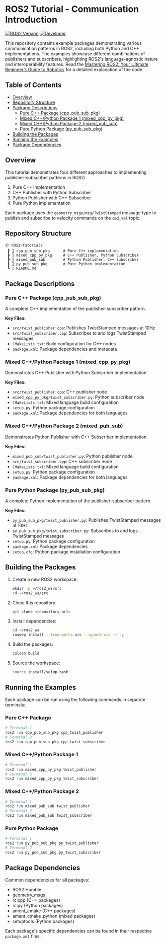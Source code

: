 # ROS2 Tutorial - Communication Introduction

[![ROS2 Version](https://img.shields.io/badge/ROS2-Humble-blue)](https://docs.ros.org/en/humble/)
[![Developer](https://img.shields.io/badge/Developer-shashank3199-green)](https://github.com/shashank3199)

This repository contains example packages demonstrating various communication patterns in ROS2, including both Python and C++ implementations. The examples showcase different combinations of publishers and subscribers, highlighting ROS2's language-agnostic nature and interoperability features. Read the [Mastering ROS2: Your Ultimate Beginner’s Guide to Robotics](https://shashank-goyal-blogs.medium.com/mastering-ros2-your-ultimate-beginners-guide-to-robotics-a72179db4c84) for a detailed explanation of the code.

## Table of Contents

- [Overview](#overview)
- [Repository Structure](#repository-structure)
- [Package Descriptions](#package-descriptions)
  - [Pure C++ Package (cpp_pub_sub_pkg)](#pure-c-package-cpp_pub_sub_pkg)
  - [Mixed C++/Python Package 1 (mixed_cpp_py_pkg)](#mixed-cpython-package-1-mixed_cpp_py_pkg)
  - [Mixed C++/Python Package 2 (mixed_pub_sub)](#mixed-cpython-package-2-mixed_pub_sub)
  - [Pure Python Package (py_pub_sub_pkg)](#pure-python-package-py_pub_sub_pkg)
- [Building the Packages](#building-the-packages)
- [Running the Examples](#running-the-examples)
- [Package Dependencies](#package-dependencies)

## Overview

This tutorial demonstrates four different approaches to implementing publisher-subscriber patterns in ROS2:

1. Pure C++ implementation
2. C++ Publisher with Python Subscriber
3. Python Publisher with C++ Subscriber
4. Pure Python implementation

Each package uses the `geometry_msgs/msg/TwistStamped` message type to publish and subscribe to velocity commands on the `cmd_vel` topic.

## Repository Structure

```plaintext
📦 ROS2-Tutorials
 ┣ 📂 cpp_pub_sub_pkg      # Pure C++ implementation
 ┣ 📂 mixed_cpp_py_pkg     # C++ Publisher, Python Subscriber
 ┣ 📂 mixed_pub_sub        # Python Publisher, C++ Subscriber
 ┣ 📂 py_pub_sub_pkg       # Pure Python implementation
 ┗ 📜 README.md
```

## Package Descriptions

### Pure C++ Package (cpp_pub_sub_pkg)

A complete C++ implementation of the publisher-subscriber pattern.

**Key Files:**

- `src/twist_publisher.cpp`: Publishes TwistStamped messages at 10Hz
- `src/twist_subscriber.cpp`: Subscribes to and logs TwistStamped messages
- `CMakeLists.txt`: Build configuration for C++ nodes
- `package.xml`: Package dependencies and metadata

### Mixed C++/Python Package 1 (mixed_cpp_py_pkg)

Demonstrates C++ Publisher with Python Subscriber implementation.

**Key Files:**

- `src/twist_publisher.cpp`: C++ publisher node
- `mixed_cpp_py_pkg/twist_subscriber.py`: Python subscriber node
- `CMakeLists.txt`: Mixed language build configuration
- `setup.py`: Python package configuration
- `package.xml`: Package dependencies for both languages

### Mixed C++/Python Package 2 (mixed_pub_sub)

Demonstrates Python Publisher with C++ Subscriber implementation.

**Key Files:**

- `mixed_pub_sub/twist_publisher.py`: Python publisher node
- `src/twist_subscriber.cpp`: C++ subscriber node
- `CMakeLists.txt`: Mixed language build configuration
- `setup.py`: Python package configuration
- `package.xml`: Package dependencies for both languages

### Pure Python Package (py_pub_sub_pkg)

A complete Python implementation of the publisher-subscriber pattern.

**Key Files:**

- `py_pub_sub_pkg/twist_publisher.py`: Publishes TwistStamped messages at 10Hz
- `py_pub_sub_pkg/twist_subscriber.py`: Subscribes to and logs TwistStamped messages
- `setup.py`: Python package configuration
- `package.xml`: Package dependencies
- `setup.cfg`: Python package installation configuration

## Building the Packages

1. Create a new ROS2 workspace:

    ```bash
    mkdir -p ~/ros2_ws/src
    cd ~/ros2_ws/src
    ```

2. Clone this repository:

    ```bash
    git clone <repository-url>
    ```

3. Install dependencies:

    ```bash
    cd ~/ros2_ws
    rosdep install --from-paths src --ignore-src -r -y
    ```

4. Build the packages:

    ```bash
    colcon build
    ```

5. Source the workspace:

    ```bash
    source install/setup.bash
    ```

## Running the Examples

Each package can be run using the following commands in separate terminals:

### Pure C++ Package

```bash
# Terminal 1
ros2 run cpp_pub_sub_pkg cpp_twist_publisher
# Terminal 2
ros2 run cpp_pub_sub_pkg cpp_twist_subscriber
```

### Mixed C++/Python Package 1

```bash
# Terminal 1
ros2 run mixed_cpp_py_pkg twist_publisher
# Terminal 2
ros2 run mixed_cpp_py_pkg twist_subscriber
```

### Mixed C++/Python Package 2

```bash
# Terminal 1
ros2 run mixed_pub_sub twist_publisher
# Terminal 2
ros2 run mixed_pub_sub twist_subscriber
```

### Pure Python Package

```bash
# Terminal 1
ros2 run py_pub_sub_pkg py_twist_publisher
# Terminal 2
ros2 run py_pub_sub_pkg py_twist_subscriber
```

## Package Dependencies

Common dependencies for all packages:

- ROS2 Humble
- geometry_msgs
- rclcpp (C++ packages)
- rclpy (Python packages)
- ament_cmake (C++ packages)
- ament_cmake_python (mixed packages)
- setuptools (Python packages)

Each package's specific dependencies can be found in their respective `package.xml` files.
